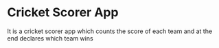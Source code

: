 # Cricket Scorer App
 It is a cricket scorer app which counts the score of each team and at the end declares which team wins
